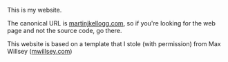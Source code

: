 This is my website.

The canonical URL is [martinjkellogg.com](https://www.martinjkellogg.com),
so if you're looking for the web page and not the source code, go there.

This website is based on a template that I stole (with permission) from
Max Willsey ([mwillsey.com](https://www.mwillsey.com))

